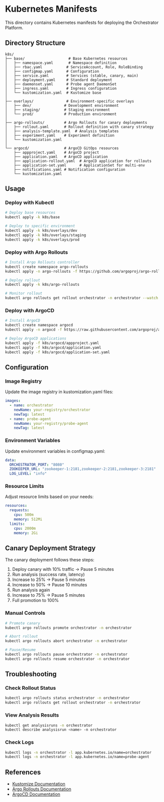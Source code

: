 # Kubernetes Manifests

This directory contains Kubernetes manifests for deploying the Orchestrator Platform.

## Directory Structure

```
k8s/
├── base/                    # Base Kubernetes resources
│   ├── namespace.yaml       # Namespace definition
│   ├── rbac.yaml           # ServiceAccount, Role, RoleBinding
│   ├── configmap.yaml      # Configuration
│   ├── service.yaml        # Services (stable, canary, main)
│   ├── deployment.yaml     # Standard deployment
│   ├── daemonset.yaml      # Probe agent DaemonSet
│   ├── ingress.yaml        # Ingress configuration
│   └── kustomization.yaml  # Kustomize base
│
├── overlays/               # Environment-specific overlays
│   ├── dev/               # Development environment
│   ├── staging/           # Staging environment
│   └── prod/              # Production environment
│
├── argo-rollouts/         # Argo Rollouts for canary deployments
│   ├── rollout.yaml       # Rollout definition with canary strategy
│   ├── analysis-template.yaml  # Analysis templates
│   ├── experiment.yaml    # Experiment definition
│   └── kustomization.yaml
│
└── argocd/                # ArgoCD GitOps resources
    ├── appproject.yaml    # ArgoCD project
    ├── application.yaml   # ArgoCD application
    ├── application-rollout.yaml  # ArgoCD application for rollouts
    ├── application-set.yaml      # ApplicationSet for multi-env
    ├── notifications.yaml # Notification configuration
    └── kustomization.yaml
```

## Usage

### Deploy with Kubectl

```bash
# Deploy base resources
kubectl apply -k k8s/base

# Deploy to specific environment
kubectl apply -k k8s/overlays/dev
kubectl apply -k k8s/overlays/staging
kubectl apply -k k8s/overlays/prod
```

### Deploy with Argo Rollouts

```bash
# Install Argo Rollouts controller
kubectl create namespace argo-rollouts
kubectl apply -n argo-rollouts -f https://github.com/argoproj/argo-rollouts/releases/latest/download/install.yaml

# Deploy rollout
kubectl apply -k k8s/argo-rollouts

# Monitor rollout
kubectl argo rollouts get rollout orchestrator -n orchestrator --watch
```

### Deploy with ArgoCD

```bash
# Install ArgoCD
kubectl create namespace argocd
kubectl apply -n argocd -f https://raw.githubusercontent.com/argoproj/argo-cd/stable/manifests/install.yaml

# Deploy ArgoCD applications
kubectl apply -f k8s/argocd/appproject.yaml
kubectl apply -f k8s/argocd/application.yaml
kubectl apply -f k8s/argocd/application-set.yaml
```

## Configuration

### Image Registry

Update the image registry in kustomization.yaml files:

```yaml
images:
  - name: orchestrator
    newName: your-registry/orchestrator
    newTag: latest
  - name: probe-agent
    newName: your-registry/probe-agent
    newTag: latest
```

### Environment Variables

Update environment variables in configmap.yaml:

```yaml
data:
  ORCHESTRATOR_PORT: "8080"
  ZOOKEEPER_URL: "zookeeper-1:2181,zookeeper-2:2181,zookeeper-3:2181"
  LOG_LEVEL: "info"
```

### Resource Limits

Adjust resource limits based on your needs:

```yaml
resources:
  requests:
    cpu: 500m
    memory: 512Mi
  limits:
    cpu: 2000m
    memory: 2Gi
```

## Canary Deployment Strategy

The canary deployment follows these steps:

1. Deploy canary with 10% traffic → Pause 5 minutes
2. Run analysis (success rate, latency)
3. Increase to 25% → Pause 5 minutes
4. Increase to 50% → Pause 10 minutes
5. Run analysis again
6. Increase to 75% → Pause 5 minutes
7. Full promotion to 100%

### Manual Controls

```bash
# Promote canary
kubectl argo rollouts promote orchestrator -n orchestrator

# Abort rollout
kubectl argo rollouts abort orchestrator -n orchestrator

# Pause/Resume
kubectl argo rollouts pause orchestrator -n orchestrator
kubectl argo rollouts resume orchestrator -n orchestrator
```

## Troubleshooting

### Check Rollout Status

```bash
kubectl argo rollouts status orchestrator -n orchestrator
kubectl argo rollouts get rollout orchestrator -n orchestrator
```

### View Analysis Results

```bash
kubectl get analysisruns -n orchestrator
kubectl describe analysisrun <name> -n orchestrator
```

### Check Logs

```bash
kubectl logs -n orchestrator -l app.kubernetes.io/name=orchestrator
kubectl logs -n orchestrator -l app.kubernetes.io/name=probe-agent
```

## References

- [Kustomize Documentation](https://kubernetes.io/docs/tasks/manage-kubernetes-objects/kustomization/)
- [Argo Rollouts Documentation](https://argoproj.github.io/argo-rollouts/)
- [ArgoCD Documentation](https://argo-cd.readthedocs.io/)
